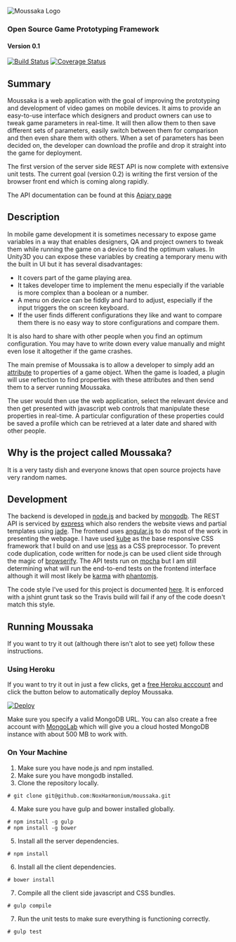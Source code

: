 ![Moussaka Logo](https://raw.githubusercontent.com/NoxHarmonium/unity-profiles/master/public/img/logo-with-text.png "Moussaka")
### Open Source Game Prototyping Framework

#### Version 0.1

[![Build Status](https://travis-ci.org/NoxHarmonium/moussaka.png?branch=master)](https://travis-ci.org/NoxHarmonium/moussaka) [![Coverage Status](https://img.shields.io/coveralls/NoxHarmonium/moussaka.svg)](https://coveralls.io/r/NoxHarmonium/moussaka?branch=)

## Summary

Moussaka is a web application with the goal of improving the prototyping and development of video games on mobile devices. It aims to provide an easy-to-use interface which designers and product owners can use to tweak game parameters in real-time. It will then allow them to then save different sets of parameters, easily switch between them for comparison and then even share them with others. When a set of parameters has been decided on, the developer can download the profile and drop it straight into the game for deployment.

The first version of the server side REST API is now complete with extensive unit tests. The current goal (version 0.2) is writing the first version of the browser front end which is coming along rapidly.

The API documentation can be found at this [Apiary page](http://docs.noxharmonium.apiary.io/)

## Description

In mobile game development it is sometimes necessary to expose game variables in a way that enables designers, QA and project owners to tweak them while running the game on a device to find the optimum values. In Unity3D you can expose these variables by creating a temporary menu with the built in UI but it has several disadvantages:

- It covers part of the game playing area.
- It takes developer time to implement the menu especially if the variable is more complex than a boolean or a number.
- A menu on device can be fiddly and hard to adjust, especially if the input triggers the on screen keyboard.
- If the user finds different configurations they like and want to compare them there is no easy way to store configurations and compare them.

It is also hard to share with other people when you find an optimum configuration. You may have to write down every value manually and might even lose it altogether if the game crashes.

The main premise of Moussaka is to allow a developer to simply add an [attribute](http://msdn.microsoft.com/en-us/library/z0w1kczw.aspx) to properties of a game object. When the game is loaded, a plugin will use reflection to find properties with these attributes and then send them to a server running Moussaka.

The user would then use the web application, select the relevant device and then get presented with javascript web controls that manipulate these properties in real-time. A particular configuration of these properties could be saved a profile which can be retrieved at a later date and shared with other people.

## Why is the project called Moussaka?
It is a very tasty dish and everyone knows that open source projects have very random names.
## Development
The backend is developed in [node.js](nodejs.org) and backed by [mongodb](mongodb.org).
The REST API is serviced by [express](expressjs.com) which also renders the website views and partial templates using [jade](jade-lang.com).
The frontend uses [angular.js](https://angularjs.org/) to do most of the work in presenting the webpage.
I have used [kube](http://imperavi.com/kube/) as the base responsive CSS framework that I build on and use [less](lesscss.org/) as a CSS preprocessor.
To prevent code duplication, code written for node.js can be used client side through the magic of [browserify](http://browserify.org/).
The API tests run on [mocha](http://mochajs.org/) but I am still determining what will run the end-to-end tests on the frontend interface although it will most likely be [karma](karma-runner.github.io/) with [phantomjs](phantomjs.org).

The code style I've used for this project is documented [here](http://nodeguide.com/style.html). It is enforced with a jshint grunt task so the Travis build will fail if any of the code doesn't match this style.

## Running Moussaka

If you want to try it out (although there isn't alot to see yet) follow these instructions.

### Using Heroku
If you want to try it out in just a few clicks, get a [free Heroku acccount](https://www.heroku.com/pricing) and click the button below to automatically deploy Moussaka.

[![Deploy](https://www.herokucdn.com/deploy/button.png)](https://heroku.com/deploy)

Make sure you specify a valid MongoDB URL. You can also create a free account with [MongoLab](https://mongolab.com/) which will give you a cloud hosted MongoDB instance with about 500 MB to work with.

### On Your Machine

1. Make sure you have node.js and npm installed.
2. Make sure you have mongodb installed.
3. Clone the repository locally.

```shell
# git clone git@github.com:NoxHarmonium/moussaka.git
```

4. Make sure you have gulp and bower installed globally.

```shell
# npm install -g gulp
# npm install -g bower
```

5. Install all the server dependencies.

```shell
# npm install
```

6. Install all the client dependencies.

```shell
# bower install
```

7. Compile all the client side javascript and CSS bundles.

```shell
# gulp compile
```

7. Run the unit tests to make sure everything is functioning correctly.

```shell
# gulp test
```







